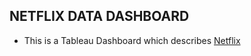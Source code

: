 ## NETFLIX DATA DASHBOARD 
- This is a Tableau Dashboard which describes 
[Netflix](https://public.tableau.com/app/profile/vaibhav.kashyap.v.s/viz/Netflixdashboard_16716273764660/Dashboard1)